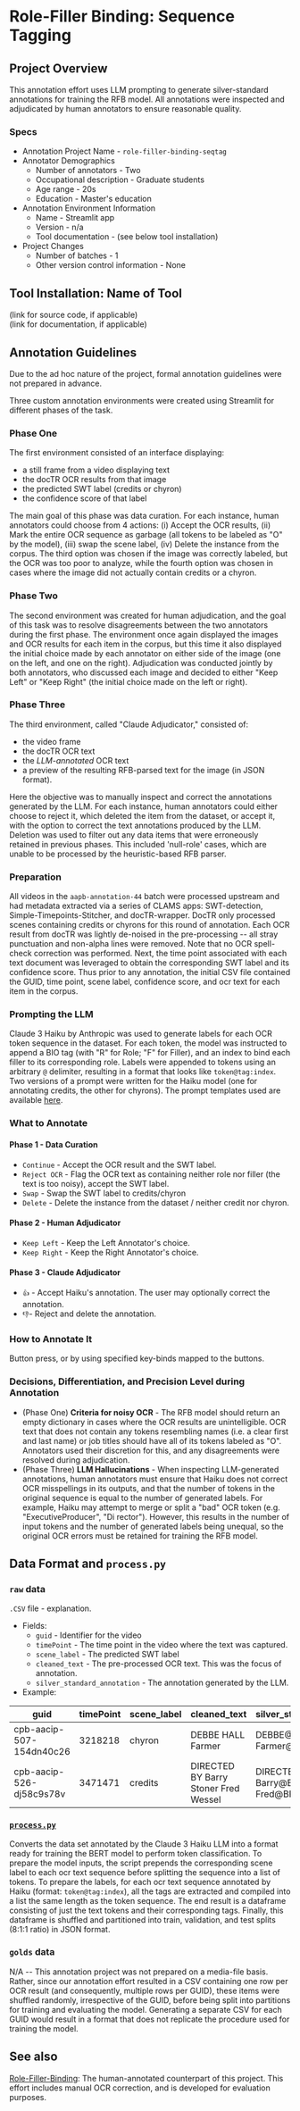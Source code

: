 # Role-Filler Binding: Sequence Tagging

## Project Overview
This annotation effort uses LLM prompting to generate silver-standard annotations for training
the RFB model. All annotations were inspected and adjudicated by human annotators to ensure reasonable quality.

### Specs
* Annotation Project Name - `role-filler-binding-seqtag`
* Annotator Demographics
    * Number of annotators - Two
    * Occupational description - Graduate students
    * Age range - 20s
    * Education - Master's education
* Annotation Environment Information
    * Name - Streamlit app
    * Version - n/a
    * Tool documentation - (see below tool installation)
* Project Changes
    * Number of batches - 1
    * Other version control information - None

## Tool Installation: Name of Tool
(link for source code, if applicable)  
(link for documentation, if applicable)  
  
## Annotation Guidelines
Due to the ad hoc nature of the project, formal annotation guidelines were not prepared in advance. 

Three custom annotation environments were created using Streamlit for different phases of the task.

### Phase One
The first environment consisted of an interface displaying:
* a still frame from a video displaying text
* the docTR OCR results from that image
* the predicted SWT label (credits or chyron)
* the confidence score of that label

The main goal of this phase was data curation. For each instance, human annotators could choose from 4 actions:
(i) Accept the OCR results, (ii) Mark the entire OCR sequence as garbage (all tokens to be labeled as "O" by the model), (iii) swap the
scene label, (iv) Delete the instance from the corpus. The third option was chosen if the image was correctly labeled, 
but the OCR was too poor to analyze, while the fourth option was chosen in cases where the image did not actually
contain credits or a chyron.

### Phase Two

The second environment was created for human adjudication, and the goal of this task was to resolve disagreements between the two annotators during the first phase. 
The environment once again displayed the images and OCR results for each item in the corpus, but this time it also displayed the initial choice made by each annotator on either side of the image
(one on the left, and one on the right). Adjudication was conducted jointly by both annotators, who discussed 
each image and decided to either "Keep Left" or "Keep Right" (the initial choice made on the left or right).

### Phase Three

The third environment, called "Claude Adjudicator," consisted of:
* the video frame
* the docTR OCR text
* the *LLM-annotated* OCR text
* a preview of the resulting RFB-parsed text for the image (in JSON format).

Here the objective was to manually inspect and correct the annotations generated by the LLM. For each instance, human annotators could
either choose to reject it, which deleted the item from the dataset, or accept it, with the option to correct the text annotations
produced by the LLM. Deletion was used to filter out any data items that were erroneously retained in previous phases. 
This included 'null-role' cases, which are unable to be processed by the heuristic-based RFB parser.

### Preparation
All videos in the `aapb-annotation-44` batch were processed upstream and had metadata extracted via a series of CLAMS apps: 
SWT-detection, Simple-Timepoints-Stitcher, and docTR-wrapper. DocTR only processed scenes containing credits or chyrons
for this round of annotation. Each OCR result from docTR was lightly de-noised in the pre-processing --
all stray punctuation and non-alpha lines were removed. Note that no OCR spell-check correction was performed. Next, the
time point associated with each text document was leveraged to obtain the corresponding SWT label and its confidence score.
Thus prior to any annotation, the initial CSV file contained the GUID, time point, scene label, confidence score, and 
ocr text for each item in the corpus.

### Prompting the LLM

Claude 3 Haiku by Anthropic was used to generate labels for each OCR token sequence in the dataset.
For each token, the model was instructed to append a BIO tag (with "R" for Role; "F" for Filler), and an index to bind each filler to its corresponding role.
Labels were appended to tokens using an arbitrary `@` delimiter, resulting in a format that looks like `token@tag:index`.
Two versions of a prompt were written for the Haiku model (one for annotating credits, the other for chyrons). The prompt templates
used are available [here]().

### What to Annotate

#### Phase 1 - Data Curation
* `Continue` - Accept the OCR result and the SWT label.
* `Reject OCR` - Flag the OCR text as containing neither role nor filler (the text is too noisy), accept the SWT label.
* `Swap` - Swap the SWT label to credits/chyron
* `Delete` - Delete the instance from the dataset / neither credit nor chyron.

#### Phase 2 - Human Adjudicator
* `Keep Left` - Keep the Left Annotator's choice.
* `Keep Right` - Keep the Right Annotator's choice.

#### Phase 3 - Claude Adjudicator
* `👍` - Accept Haiku's annotation. The user may optionally correct the annotation.
* `👎`- Reject and delete the annotation.

### How to Annotate It
Button press, or by using specified key-binds mapped to the buttons.

### Decisions, Differentiation, and Precision Level during Annotation
- (Phase One) **Criteria for noisy OCR** - The RFB model should return an empty dictionary in cases where the OCR results are unintelligible. OCR text that does not contain any tokens resembling names (i.e. a clear first and last name) or job titles should have all of its tokens labeled as "O". Annotators used their discretion for this, and any disagreements were resolved during adjudication.
- (Phase Three) **LLM Hallucinations** - When inspecting LLM-generated annotations, human annotators must ensure that Haiku does not correct OCR misspellings in its outputs, and that the number of tokens in the original sequence is equal to the number of generated labels. For example, Haiku may attempt to merge or split a "bad" OCR token (e.g. "ExecutiveProducer", "Di rector"). However, this results in the number of input tokens and the number of generated labels being unequal, so the original OCR errors must be retained for training the RFB model.

## Data Format and `process.py`

### `raw` data
`.CSV` file - explanation.
* Fields:
    * `guid` - Identifier for the video
    * `timePoint` - The time point in the video where the text was captured.
    * `scene_label` - The predicted SWT label
    * `cleaned_text` - The pre-processed OCR text. This was the focus of annotation.
    * `silver_standard_annotation` - The annotation generated by the LLM.
* Example:

| guid                     | timePoint | scene_label | cleaned_text                         | silver_standard_annotation                                         |
|--------------------------|-----------|-------------|--------------------------------------|--------------------------------------------------------------------|
| cpb-aacip-507-154dn40c26 | 3218218   | chyron      | DEBBE HALL Farmer                    | DEBBE@BF:1 HALL@IF:1 Farmer@BR:1                                   |
| cpb-aacip-526-dj58c9s78v | 3471471   | credits     | DIRECTED BY Barry Stoner Fred Wessel | DIRECTED@BR:1 BY@IR:1 Barry@BF:1 Stoner@IF:1 Fred@BF:1 Wessel@IF:1 |

### [`process.py`](process.py)
Converts the data set annotated by the Claude 3 Haiku LLM into a format ready for training the BERT model to perform token classification. To prepare the model inputs, 
the script prepends the corresponding scene label to each ocr text sequence before splitting the sequence into a list of tokens.
To prepare the labels, for each ocr text sequence annotated by Haiku (format: `token@tag:index`), all the tags are
extracted and compiled into a list the same length as the token sequence. The end result is a dataframe consisting of just the text tokens
and their corresponding tags. Finally, this dataframe is shuffled and partitioned into train, validation, and test splits
(8:1:1 ratio) in JSON format.

### `golds` data
N/A -- This annotation project was not prepared on a media-file basis. Rather, since our annotation effort resulted in a
CSV containing one row per OCR result (and consequently, multiple rows per GUID), these items were shuffled randomly, irrespective of the GUID,
before being split into partitions for training and evaluating the model. Generating a separate CSV for each GUID would 
result in a format that does not replicate the procedure used for training the model.

## See also
[Role-Filler-Binding](https://github.com/clamsproject/aapb-annotations/tree/main/role-filler-binding): 
The human-annotated counterpart of this project. This effort includes manual OCR correction, and is developed for evaluation purposes.

